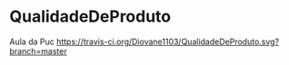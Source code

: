 # QualidadeDeProduto
Aula da Puc https://travis-ci.org/Diovane1103/QualidadeDeProduto.svg?branch=master

